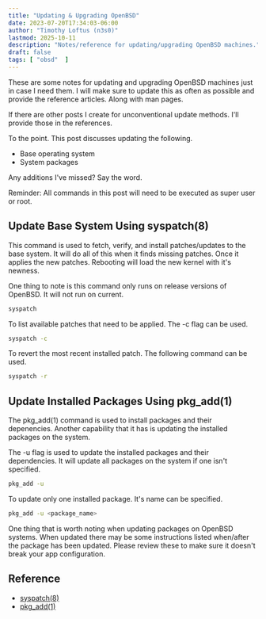 ```yaml
---
title: "Updating & Upgrading OpenBSD"
date: 2023-07-20T17:34:03-06:00
author: "Timothy Loftus (n3s0)"
lastmod: 2025-10-11
description: "Notes/reference for updating/upgrading OpenBSD machines."
draft: false
tags: [ "obsd"  ]
---
```


These are some notes for updating and upgrading OpenBSD machines just in
case I need them. I will make sure to update this as often as possible
and provide the reference articles. Along with man pages.

If there are other posts I create for unconventional update methods.
I'll provide those in the references. 

To the point. This post discusses updating the following.

- Base operating system
- System packages

Any additions I've missed? Say the word.

Reminder: All commands in this post will need to be executed as super
user or root.

## Update Base System Using syspatch(8)

This command is used to fetch, verify, and install patches/updates to the base
system. It will do all of this when it finds missing patches. Once it
applies the new patches. Rebooting will load the new kernel with it's
newness.

One thing to note is this command only runs on release versions of
OpenBSD. It will not run on current. 

```sh
syspatch
```

To list available patches that need to be applied. The -c flag can be
used.

```sh
syspatch -c
```

To revert the most recent installed patch. The following command can be
used.

```sh
syspatch -r
```

## Update Installed Packages Using pkg_add(1)

The pkg_add(1) command is used to install packages and their
depenencies. Another capability that it has is updating the installed
packages on the system.

The -u flag is used to update the installed packages and their
dependencies. It will update all packages on the system if one isn't
specified.

```sh
pkg_add -u
```

To update only one installed package. It's name can be specified.

```sh
pkg_add -u <package_name>
```

One thing that is worth noting when updating packages on OpenBSD
systems. When updated there may be some instructions listed when/after
the package has been updated. Please review these to make sure it
doesn't break your app configuration.

## Reference

- [syspatch(8)]()
- [pkg_add(1)]()
